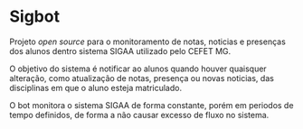 # Sigbot

Projeto *open source* para o monitoramento de notas, noticias e presenças dos alunos dentro sistema SIGAA utilizado pelo CEFET MG.

O objetivo do sistema é notificar ao alunos quando houver quaisquer alteração, como atualização de notas, presença ou novas noticias, das disciplinas em que o aluno esteja matriculado.

O bot monitora o sistema SIGAA de forma constante, porém em periodos de tempo definidos, de forma a não causar excesso de fluxo no sistema.